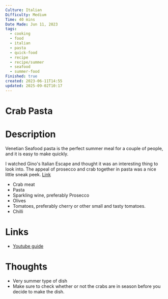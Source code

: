 ```yaml
---
Culture: Italian
Difficulty: Medium
Time: 40 mins
Date Made: Jun 11, 2023
tags:
  - cooking
  - food
  - italian
  - pasta
  - quick-food
  - recipe
  - recipe/summer
  - seafood
  - summer-food
Finished: true
created: 2023-06-11T14:55
updated: 2025-09-02T10:17
---
```

# Crab Pasta
# Description
Venetian Seafood pasta is the perfect summer meal for a couple of people, and it is easy to make quickly. 

I watched Gino's Italian Escape and thought it was an interesting thing to look into. The appeal of prosecco and crab together in pasta was a nice little sneak peek. 
[Link](https://ginodacampo.com/book/ginos-italian-adriatic-escape/)

* Crab meat
* Pasta 
* Sparkling wine, preferably Prosecco
* Olives
* Tomatoes, preferably cherry or other small and tasty tomatoes. 
* Chilli

# Links
- [Youtube guide](https://www.youtube.com/watch?v=rA_vDRdOWsA&ab_channel=ITV)

# Thoughts
- Very summer type of dish
- Make sure to check whether or not the crabs are in season before you decide to make the dish. 

